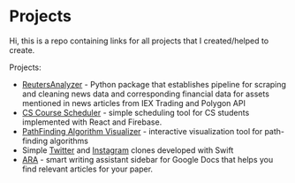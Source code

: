 # Projects
Hi, this is a repo containing links for all projects that I created/helped to create.

Projects:

- [ReutersAnalyzer](https://github.com/mykhailoivaniuk/reutersanalyzer) - Python package that establishes pipeline for scraping and cleaning news data and
corresponding financial data for assets mentioned in news articles from IEX Trading and Polygon API
- [CS Course Scheduler](https://scheduler-bcc1f.web.app/) - simple scheduling tool for CS students implemented with React and Firebase.
- [PathFinding Algorithm Visualizer](https://github.com/mykhailoivaniuk/Path_Finder) - interactive visualization tool for path-finding algorithms
- Simple [Twitter](https://github.com/mykhailoivaniuk/Twitter_ios_clone) and [Instagram](https://github.com/mykhailoivaniuk/Instagram) clones developed with Swift
- [ARA](https://docs.google.com/presentation/d/1Jzz2_rRaqgKbR7csz6KeIaLrfyNxwVRjHBB12gCMano/edit) - smart writing assistant sidebar for Google Docs that helps you find relevant articles for your paper.

